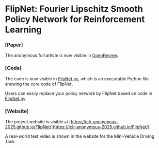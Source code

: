 # FlipNet: Fourier Lipschitz Smooth Policy Network for Reinforcement Learning

### [Paper]
The anonymous full article is now visible in [OpenReview](https://openreview.net/pdf?id=maoBEh5rU7).

### [Code]
The code is now visible in [FlipNet.py](https://github.com/ICLR-anonymous-2025/FlipNet/blob/master/FlipNet.py), which is an executable Python file showing the core code of FlipNet. 

Users can easily replace your policy network by FlipNet based on code in [FlipNet.py](https://github.com/ICLR-anonymous-2025/FlipNet/blob/master/FlipNet.py).

### [Website]
The project website is visible at [https://iclr-anonymous-2025.github.io/FlipNet/](https://iclr-anonymous-2025.github.io/FlipNet/).

A real-world test video is shown in the website for the Mini-Vehicle Driving Task.